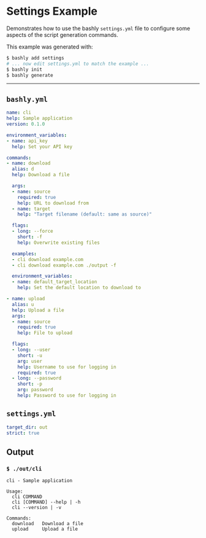 # Settings Example

Demonstrates how to use the bashly `settings.yml` file to configure some 
aspects of the script generation commands.

This example was generated with:

```bash
$ bashly add settings
# ... now edit settings.yml to match the example ...
$ bashly init
$ bashly generate
```

<!-- include: settings.yml -->

-----

## `bashly.yml`

````yaml
name: cli
help: Sample application
version: 0.1.0

environment_variables:
- name: api_key
  help: Set your API key

commands:
- name: download
  alias: d
  help: Download a file

  args:
  - name: source
    required: true
    help: URL to download from
  - name: target
    help: "Target filename (default: same as source)"

  flags:
  - long: --force
    short: -f
    help: Overwrite existing files

  examples:
  - cli download example.com
  - cli download example.com ./output -f

  environment_variables:
  - name: default_target_location
    help: Set the default location to download to

- name: upload
  alias: u
  help: Upload a file
  args:
  - name: source
    required: true
    help: File to upload

  flags:
  - long: --user
    short: -u
    arg: user
    help: Username to use for logging in
    required: true
  - long: --password
    short: -p
    arg: password
    help: Password to use for logging in
````

## `settings.yml`

````yaml
target_dir: out
strict: true

````


## Output

### `$ ./out/cli`

````shell
cli - Sample application

Usage:
  cli COMMAND
  cli [COMMAND] --help | -h
  cli --version | -v

Commands:
  download   Download a file
  upload     Upload a file



````



